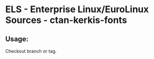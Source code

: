 # ELS - Enterprise Linux/EuroLinux Sources - ctan-kerkis-fonts
 
## Usage:
  Checkout branch or tag.
